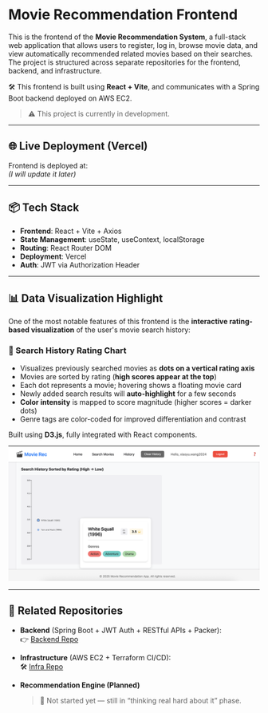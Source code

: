 # Movie Recommendation Frontend

This is the frontend of the **Movie Recommendation System**, a full-stack web application that allows users to register, log in, browse movie data, and view automatically recommended related movies based on their searches. The project is structured across separate repositories for the frontend, backend, and infrastructure.

🛠️ This frontend is built using **React + Vite**, and communicates with a Spring Boot backend deployed on AWS EC2.

> ⚠️ This project is currently in development. 

---

## 🌐 Live Deployment (Vercel)

Frontend is deployed at:  
*(I will update it later)*

---

## 📦 Tech Stack

- **Frontend**: React + Vite + Axios
- **State Management**: useState, useContext, localStorage
- **Routing**: React Router DOM
- **Deployment**: Vercel
- **Auth**: JWT via Authorization Header

---

## 📊 Data Visualization Highlight

One of the most notable features of this frontend is the **interactive rating-based visualization** of the user's movie search history:

### 🎯 Search History Rating Chart

- Visualizes previously searched movies as **dots on a vertical rating axis**
- Movies are sorted by rating (**high scores appear at the top**)
- Each dot represents a movie; hovering shows a floating movie card
- Newly added search results will **auto-highlight** for a few seconds
- **Color intensity** is mapped to score magnitude (higher scores = darker dots)
- Genre tags are color-coded for improved differentiation and contrast

Built using **D3.js**, fully integrated with React components.

![Rating Visualization](./movie-recommendation/assets/visual-demo.png)

---

## 🔗 Related Repositories

- **Backend** (Spring Boot + JWT Auth + RESTful APIs + Packer):  
  👉 [Backend Repo](https://github.com/xiaoyuwang0314/cloud-computing-project/tree/main/cloud-native-web-application)

- **Infrastructure** (AWS EC2 + Terraform CI/CD):  
  🛠️ [Infra Repo](https://github.com/xiaoyuwang0314/cloud-computing-infra)

- **Recommendation Engine (Planned)**  
  > 🚧 Not started yet — still in “thinking real hard about it” phase.
